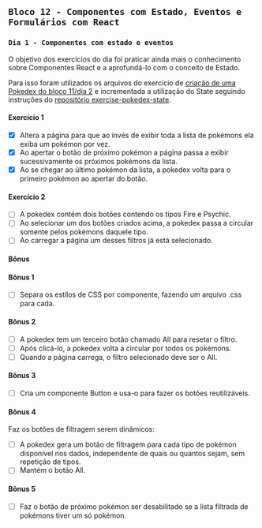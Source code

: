 ## `Bloco 12 - Componentes com Estado, Eventos e Formulários com React`

### `Dia 1 - Componentes com estado e eventos`

O objetivo dos exercícios do dia foi praticar ainda mais o conhecimento sobre Componentes React e a aprofundá-lo com o conceito de Estado.

Para isso foram utilizados os arquivos do exercício de [criação de uma Pokedex do bloco 11/dia 2](../../bloco_11/introducao-a-react_2/) e incrementada a utilização do State seguindo instruções do [repositório exercise-pokedex-state](https://github.com/leticiabora/exercise-pokedex-state).

#### Exercício 1

- [x] Altera a página para que ao invés de exibir toda a lista de pokémons ela exiba um pokémon por vez.
- [x] Ao apertar o botão de próximo pokémon a página passa a exibir sucessivamente os próximos pokémons da lista.
- [x] Ao se chegar ao último pokémon da lista, a pokedex volta para o primeiro pokémon ao apertar do botão.

#### Exercício 2

- [ ] A pokedex contém dois botões contendo os tipos Fire e Psychic.
- [ ] Ao selecionar um dos botões criados acima, a pokedex passa a circular somente pelos pokémons daquele tipo.
- [ ] Ao carregar a página um desses filtros já está selecionado.

#### Bônus

#### Bônus 1

- [ ] Separa os estilos de CSS por componente, fazendo um arquivo .css para cada.

#### Bônus 2

- [ ] A pokedex tem um terceiro botão chamado All para resetar o filtro.
- [ ] Após clicá-lo, a pokedex volta a circular por todos os pokémons.
- [ ] Quando a página carrega, o filtro selecionado deve ser o All.

#### Bônus 3

- [ ] Cria um componente Button e usa-o para fazer os botões reutilizáveis.

#### Bônus 4

Faz os botões de filtragem serem dinâmicos:

- [ ] A pokedex gera um botão de filtragem para cada tipo de pokémon disponível nos dados, independente de quais ou quantos sejam, sem repetição de tipos.
- [ ] Mantém o botão All.

#### Bônus 5

- [ ] Faz o botão de próximo pokémon ser desabilitado se a lista filtrada de pokémons tiver um só pokémon.
